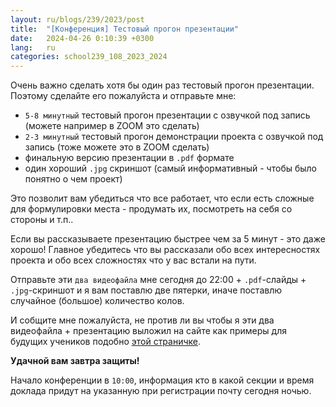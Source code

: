 ```yaml
---
layout: ru/blogs/239/2023/post
title:  "[Конференция] Тестовый прогон презентации"
date:   2024-04-26 0:10:39 +0300
lang:   ru
categories: school239_108_2023_2024
---
```


Очень важно сделать хотя бы один раз тестовый прогон презентации. Поэтому сделайте его пожалуйста и отправьте мне:

- ```5-8 минутный``` тестовый прогон презентации с озвучкой под запись (можете например в ZOOM это сделать)
- ```2-3 минутный``` тестовый прогон демонстрации проекта с озвучкой под запись (тоже можете это в ZOOM сделать)
- финальную версию презентации в ```.pdf``` формате
- один хороший ```.jpg``` скриншот (самый информативный - чтобы было понятно о чем проект)
 
Это позволит вам убедиться что все работает, что если есть сложные для формулировки места - продумать их, посмотреть на себя со стороны и т.п..

Если вы рассказываете презентацию быстрее чем за 5 минут - это даже хорошо! Главное убедитесь что вы рассказали обо всех интересностях проекта и обо всех сложностях что у вас встали на пути.

Отправьте эти ```два видеофайла``` мне сегодня до 22:00 + ```.pdf```-слайды + ```.jpg```-скриншот и я вам поставлю две пятерки, иначе поставлю случайное (большое) количество колов.

И собщите мне пожалуйста, не против ли вы чтобы я эти два видеофайла + презентацию выложил на сайте как примеры для будущих учеников подобно [этой страничке](https://polarnick.com/blogs/239/2022/school239_108_2022_2023/2023/04/28/projects-results.html).

**Удачной вам завтра защиты!**

Начало конференции в ```10:00```, информация кто в какой секции и время доклада придут на указанную при регистрации почту сегодня ночью.
